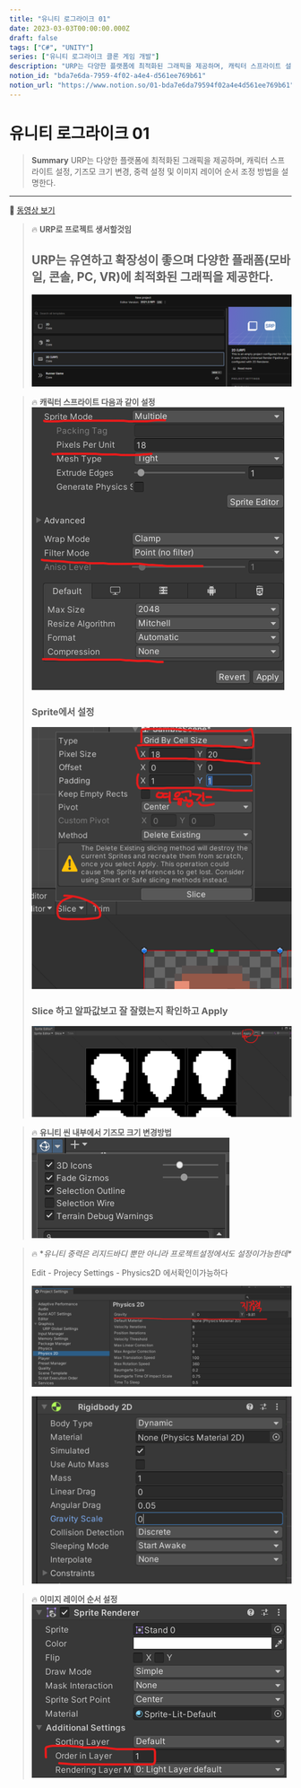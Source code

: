 ```yaml
---
title: "유니티 로그라이크 01"
date: 2023-03-03T00:00:00.000Z
draft: false
tags: ["C#", "UNITY"]
series: ["유니티 로그라이크 클론 게임 개발"]
description: "URP는 다양한 플랫폼에 최적화된 그래픽을 제공하며, 캐릭터 스프라이트 설정, 기즈모 크기 변경, 중력 설정 및 이미지 레이어 순서 조정 방법을 설명한다."
notion_id: "bda7e6da-7959-4f02-a4e4-d561ee769b61"
notion_url: "https://www.notion.so/01-bda7e6da79594f02a4e4d561ee769b61"
---
```


# 유니티 로그라이크 01

> **Summary**
> URP는 다양한 플랫폼에 최적화된 그래픽을 제공하며, 캐릭터 스프라이트 설정, 기즈모 크기 변경, 중력 설정 및 이미지 레이어 순서 조정 방법을 설명한다.

---

🎥 [동영상 보기](https://www.youtube.com/watch?v=qOTbP9ciJ88&list=PLO-mt5Iu5TeZF8xMHqtT_DhAPKmjF6i3x&index=2)

> 🔥 **URP로 프로젝트 생서할것임**
> ## URP는 유연하고 확장성이 좋으며 다양한 플래폼(모바일, 콘솔, PC, VR)에 최적화된 그래픽을 제공한다.
>
> ![Image](image_2ced6a9e288c.png)
>
>

> 🔥 **캐릭터 스프라이트 다음과 같이 설정**
> ![Image](image_9d2a6f57d82f.png)
>
> ### Sprite에서 설정
>
> ![Image](image_631bd5daad11.png)
>
> ### Slice 하고 알파값보고 잘 잘렸는지 확인하고 Apply
>
> ![Image](image_7cdbc5b02c67.png)
>
>

> 🔥 **유니티 씬 내부에서 기즈모 크기 변경방법**
> ![Image](image_41dad4a0b218.png)
>
>

> 🔥 **유니티 중력은 리지드바디 뿐만 아니라 프로젝트설정에서도 설정이가능한데\**
>
> Edit - Projecy Settings - Physics2D 에서확인이가능하다
>
> ![Image](image_d67713854089.png)
>
> ![Image](image_296c7754d469.png)
>
>

> 🔥 **이미지 레이어 순서 설정**
> ![Image](image_292f3b4e5206.png)
>
>

